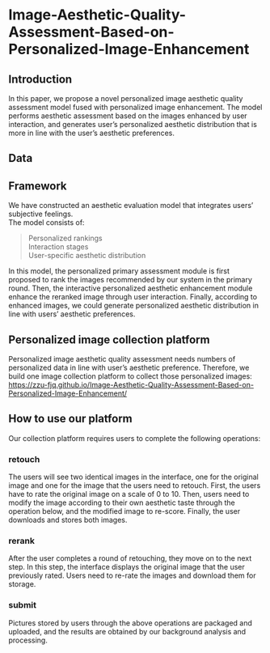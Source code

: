 # Image-Aesthetic-Quality-Assessment-Based-on-Personalized-Image-Enhancement
## Introduction
In this paper, we propose a novel personalized
image aesthetic quality assessment model fused with personalized
image enhancement. The model performs aesthetic assessment
based on the images enhanced by user interaction, and generates
user’s personalized aesthetic distribution that is more in line
with the user’s aesthetic preferences.  
## Data 
## Framework
We have constructed an
aesthetic evaluation model that integrates users’ subjective
feelings.<br>
The model consists of:
>Personalized rankings<br>Interaction stages<br>User-specific aesthetic distribution<br>  

In this model, the personalized primary assessment
module is first proposed to rank the images recommended by our
system in the primary round. Then, the interactive personalized
aesthetic enhancement module enhance the reranked image
through user interaction. Finally, according to enhanced images,
we could generate personalized aesthetic distribution in line
with users’ aesthetic preferences.  
## Personalized image collection platform
Personalized image aesthetic quality assessment needs numbers of personalized data
in line with user’s aesthetic preference. Therefore, we build one
image collection platform to collect those personalized images:<br>
https://zzu-fjq.github.io/Image-Aesthetic-Quality-Assessment-Based-on-Personalized-Image-Enhancement/ 
## How to use our platform
Our collection platform requires users to complete the following operations: 
### retouch
The users will see two identical images in the interface, one for the original image and one for the image that the users need to retouch. First, the users have to rate the original image on a scale of 0 to 10.
Then, users need to modify the image according to their own aesthetic taste through the operation below, and the modified image to re-score. Finally, the user downloads and stores both images.
### rerank
After the user completes a round of retouching, they move on to the next step. In this step, the interface displays the original image that the user previously rated. Users need to re-rate the images and download them for storage.
### submit
Pictures stored by users through the above operations are packaged and uploaded, and the results are obtained by our background analysis and processing.


